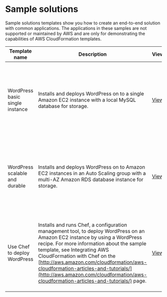 # Sample solutions<a name="sample-templates-applications-ap-southeast-2"></a>

Sample solutions templates show you how to create an end\-to\-end solution with common applications\. The applications in these samples are not supported or maintained by AWS and are only for demonstrating the capabilities of AWS CloudFormation templates\.


| Template name | Description | View | View in Designer | Launch | 
| --- | --- | --- | --- | --- | 
| WordPress basic single instance | Installs and deploys WordPress on to a single Amazon EC2 instance with a local MySQL database for storage\. | [View](https://s3.ap-southeast-2.amazonaws.com/cloudformation-templates-ap-southeast-2/WordPress_Single_Instance.template) | [View in Designer](https://console.aws.amazon.com/cloudformation/designer/home?region=ap-southeast-2&templateURL=https://s3.ap-southeast-2.amazonaws.com/cloudformation-templates-ap-southeast-2/WordPress_Single_Instance.template) | [https://console.aws.amazon.com/cloudformation/home?region=ap-southeast-2#/stacks/new?stackName=WordPress-sample-basic&templateURL=https://s3.ap-southeast-2.amazonaws.com/cloudformation-templates-ap-southeast-2/WordPress_Single_Instance.template](https://console.aws.amazon.com/cloudformation/home?region=ap-southeast-2#/stacks/new?stackName=WordPress-sample-basic&templateURL=https://s3.ap-southeast-2.amazonaws.com/cloudformation-templates-ap-southeast-2/WordPress_Single_Instance.template) | 
| WordPress scalable and durable | Installs and deploys WordPress on to Amazon EC2 instances in an Auto Scaling group with a multi\-AZ Amazon RDS database instance for storage\. | [View](https://s3.ap-southeast-2.amazonaws.com/cloudformation-templates-ap-southeast-2/WordPress_Multi_AZ.template) | [View in Designer](https://console.aws.amazon.com/cloudformation/designer/home?region=ap-southeast-2&templateURL=https://s3.ap-southeast-2.amazonaws.com/cloudformation-templates-ap-southeast-2/WordPress_Multi_AZ.template) | [https://console.aws.amazon.com/cloudformation/home?region=ap-southeast-2#/stacks/new?stackName=WordPress-sample-scalable&templateURL=https://s3.ap-southeast-2.amazonaws.com/cloudformation-templates-ap-southeast-2/WordPress_Multi_AZ.template](https://console.aws.amazon.com/cloudformation/home?region=ap-southeast-2#/stacks/new?stackName=WordPress-sample-scalable&templateURL=https://s3.ap-southeast-2.amazonaws.com/cloudformation-templates-ap-southeast-2/WordPress_Multi_AZ.template) | 
| Use Chef to deploy WordPress | Installs and runs Chef, a configuration management tool, to deploy WordPress on an Amazon EC2 instance by using a WordPress recipe\. For more information about the sample template, see Integrating AWS CloudFormation with Chef on the [http://aws.amazon.com/cloudformation/aws-cloudformation-articles-and-tutorials/](http://aws.amazon.com/cloudformation/aws-cloudformation-articles-and-tutorials/) page\. | [View](https://s3.ap-southeast-2.amazonaws.com/cloudformation-templates-ap-southeast-2/WordPress_Chef.template) | [View in Designer](https://console.aws.amazon.com/cloudformation/designer/home?region=ap-southeast-2&templateURL=https://s3.ap-southeast-2.amazonaws.com/cloudformation-templates-ap-southeast-2/WordPress_Chef.template) | [https://console.aws.amazon.com/cloudformation/home?region=ap-southeast-2#/stacks/new?stackName=Chef-Local-mode-sample&templateURL=https://s3.ap-southeast-2.amazonaws.com/cloudformation-templates-ap-southeast-2/WordPress_Chef.template](https://console.aws.amazon.com/cloudformation/home?region=ap-southeast-2#/stacks/new?stackName=Chef-Local-mode-sample&templateURL=https://s3.ap-southeast-2.amazonaws.com/cloudformation-templates-ap-southeast-2/WordPress_Chef.template) | 